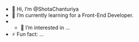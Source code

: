 - 👋 Hi, I’m @ShotaChanturiya
- 🌱 I’m currently learning for a Front-End Developer.
- - 👀 I’m interested in ...
- ⚡ Fun fact: ...

<!---
ShotaChanturiya/ShotaChanturiya is a ✨ special ✨ repository because its `README.md` (this file) appears on your GitHub profile.
You can click the Preview link to take a look at your changes.
--->
